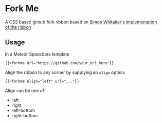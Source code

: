 # Fork Me
A CSS based github fork ribbon based on [Simon Whitaker's implementation of the ribbon](https://github.com/simonwhitaker/github-fork-ribbon-css)

## Usage
In a Meteor Spacebars template
``` html
{{>forkme url="https://github.com/your_url_here"}}
```

Align the ribbon to any corner by supplying an `align` option:
``` html
{{>forkme align="left" url="..."}}
```

Align can be one of:

- left
- right
- left-bottom
- right-bottom